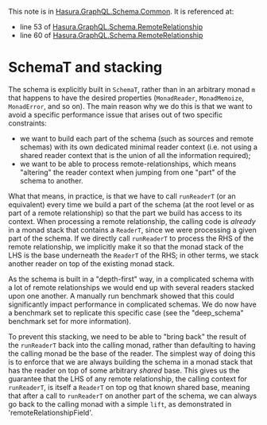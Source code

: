 This note is in [Hasura.GraphQL.Schema.Common](https://github.com/hasura/graphql-engine/blob/master/server/src-lib/Hasura/GraphQL/Schema/Common.hs#L164).
It is referenced at:
  - line 53 of [Hasura.GraphQL.Schema.RemoteRelationship](https://github.com/hasura/graphql-engine/blob/master/server/src-lib/Hasura/GraphQL/Schema/RemoteRelationship.hs#L53)
  - line 60 of [Hasura.GraphQL.Schema.RemoteRelationship](https://github.com/hasura/graphql-engine/blob/master/server/src-lib/Hasura/GraphQL/Schema/RemoteRelationship.hs#L60)

# SchemaT and stacking

The schema is explicitly built in `SchemaT`, rather than in an arbitrary monad
`m` that happens to have the desired properties (`MonadReader`, `MonadMemoize`,
`MonadError`, and so on). The main reason why we do this is that we want to
avoid a specific performance issue that arises out of two specific constraints:

  - we want to build each part of the schema (such as sources and remote
    schemas) with its own dedicated minimal reader context (i.e. not using a
    shared reader context that is the union of all the information required);
  - we want to be able to process remote-relationships, which means "altering"
    the reader context when jumping from one "part" of the schema to another.

What that means, in practice, is that we have to call `runReaderT` (or an
equivalent) every time we build a part of the schema (at the root level or as
part of a remote relationship) so that the part we build has access to its
context. When processing a remote relationship, the calling code is *already* in
a monad stack that contains a `ReaderT`, since we were processing a given part
of the schema. If we directly call `runReaderT` to process the RHS of the remote
relationship, we implicitly make it so that the monad stack of the LHS is the
base underneath the `ReaderT` of the RHS; in other terms, we stack another
reader on top of the existing monad stack.

As the schema is built in a "depth-first" way, in a complicated schema with a
lot of remote relationships we would end up with several readers stacked upon
one another. A manually run benchmark showed that this could significantly
impact performance in complicated schemas. We do now have a benchmark set to
replicate this specific case (see the "deep_schema" benchmark set for more
information).

To prevent this stacking, we need to be able to "bring back" the result of the
`runReaderT` back into the calling monad, rather than defaulting to having the
calling monad be the base of the reader. The simplest way of doing this is to
enforce that we are always building the schema in a monad stack that has the
reader on top of some arbitrary *shared* base. This gives us the guarantee that
the LHS of any remote relationship, the calling context for `runReaderT`, is
itself a `ReaderT` on top og that known shared base, meaning that after a call
to `runReaderT` on another part of the schema, we can always go back to the
calling monad with a simple `lift`, as demonstrated in
'remoteRelationshipField'.

